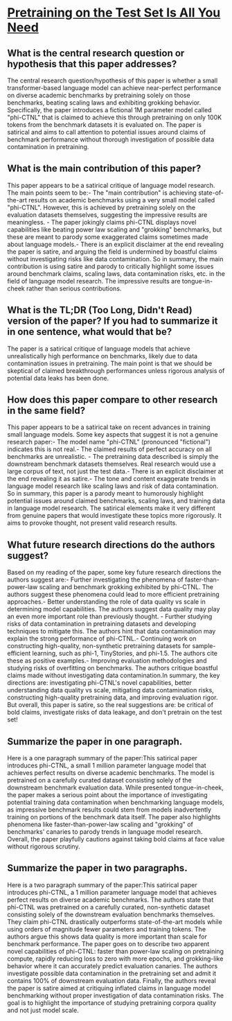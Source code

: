 # [Pretraining on the Test Set Is All You Need](https://arxiv.org/abs/2309.08632)

## What is the central research question or hypothesis that this paper addresses?

The central research question/hypothesis of this paper is whether a small transformer-based language model can achieve near-perfect performance on diverse academic benchmarks by pretraining solely on those benchmarks, beating scaling laws and exhibiting grokking behavior. Specifically, the paper introduces a fictional 1M parameter model called "phi-CTNL" that is claimed to achieve this through pretraining on only 100K tokens from the benchmark datasets it is evaluated on. The paper is satirical and aims to call attention to potential issues around claims of benchmark performance without thorough investigation of possible data contamination in pretraining.


## What is the main contribution of this paper?

This paper appears to be a satirical critique of language model research. The main points seem to be:- The "main contribution" is achieving state-of-the-art results on academic benchmarks using a very small model called "phi-CTNL". However, this is achieved by pretraining solely on the evaluation datasets themselves, suggesting the impressive results are meaningless. - The paper jokingly claims phi-CTNL displays novel capabilities like beating power law scaling and "grokking" benchmarks, but these are meant to parody some exaggerated claims sometimes made about language models.- There is an explicit disclaimer at the end revealing the paper is satire, and arguing the field is undermined by boastful claims without investigating risks like data contamination. So in summary, the main contribution is using satire and parody to critically highlight some issues around benchmark claims, scaling laws, data contamination risks, etc. in the field of language model research. The impressive results are tongue-in-cheek rather than serious contributions.


## What is the TL;DR (Too Long, Didn't Read) version of the paper? If you had to summarize it in one sentence, what would that be?

The paper is a satirical critique of language models that achieve unrealistically high performance on benchmarks, likely due to data contamination issues in pretraining. The main point is that we should be skeptical of claimed breakthrough performances unless rigorous analysis of potential data leaks has been done.


## How does this paper compare to other research in the same field?

This paper appears to be a satirical take on recent advances in training small language models. Some key aspects that suggest it is not a genuine research paper:- The model name "phi-CTNL" (pronounced "fictional") indicates this is not real.- The claimed results of perfect accuracy on all benchmarks are unrealistic. - The pretraining data described is simply the downstream benchmark datasets themselves. Real research would use a large corpus of text, not just the test data.- There is an explicit disclaimer at the end revealing it as satire.- The tone and content exaggerate trends in language model research like scaling laws and risk of data contamination. So in summary, this paper is a parody meant to humorously highlight potential issues around claimed benchmarks, scaling laws, and training data in language model research. The satirical elements make it very different from genuine papers that would investigate these topics more rigorously. It aims to provoke thought, not present valid research results.


## What future research directions do the authors suggest?

Based on my reading of the paper, some key future research directions the authors suggest are:- Further investigating the phenomena of faster-than-power-law scaling and benchmark grokking exhibited by phi-CTNL. The authors suggest these phenomena could lead to more efficient pretraining approaches.- Better understanding the role of data quality vs scale in determining model capabilities. The authors suggest data quality may play an even more important role than previously thought. - Further studying risks of data contamination in pretraining datasets and developing techniques to mitigate this. The authors hint that data contamination may explain the strong performance of phi-CTNL.- Continuing work on constructing high-quality, non-synthetic pretraining datasets for sample-efficient learning, such as phi-1, TinyStories, and phi-1.5. The authors cite these as positive examples.- Improving evaluation methodologies and studying risks of overfitting on benchmarks. The authors critique boastful claims made without investigating data contamination.In summary, the key directions are: investigating phi-CTNL's novel capabilities, better understanding data quality vs scale, mitigating data contamination risks, constructing high-quality pretraining data, and improving evaluation rigor. But overall, this paper is satire, so the real suggestions are: be critical of bold claims, investigate risks of data leakage, and don't pretrain on the test set!


## Summarize the paper in one paragraph.

Here is a one paragraph summary of the paper:This satirical paper introduces phi-CTNL, a small 1 million parameter language model that achieves perfect results on diverse academic benchmarks. The model is pretrained on a carefully curated dataset consisting solely of the downstream benchmark evaluation data. While presented tongue-in-cheek, the paper makes a serious point about the importance of investigating potential training data contamination when benchmarking language models, as impressive benchmark results could stem from models inadvertently training on portions of the benchmark data itself. The paper also highlights phenomena like faster-than-power-law scaling and "grokking" of benchmarks' canaries to parody trends in language model research. Overall, the paper playfully cautions against taking bold claims at face value without rigorous scrutiny.


## Summarize the paper in two paragraphs.

Here is a two paragraph summary of the paper:This satirical paper introduces phi-CTNL, a 1 million parameter language model that achieves perfect results on diverse academic benchmarks. The authors state that phi-CTNL was pretrained on a carefully curated, non-synthetic dataset consisting solely of the downstream evaluation benchmarks themselves. They claim phi-CTNL drastically outperforms state-of-the-art models while using orders of magnitude fewer parameters and training tokens. The authors argue this shows data quality is more important than scale for benchmark performance. The paper goes on to describe two apparent novel capabilities of phi-CTNL: faster than power-law scaling on pretraining compute, rapidly reducing loss to zero with more epochs, and grokking-like behavior where it can accurately predict evaluation canaries. The authors investigate possible data contamination in the pretraining set and admit it contains 100% of downstream evaluation data. Finally, the authors reveal the paper is satire aimed at critiquing inflated claims in language model benchmarking without proper investigation of data contamination risks. The goal is to highlight the importance of studying pretraining corpora quality and not just model scale.
